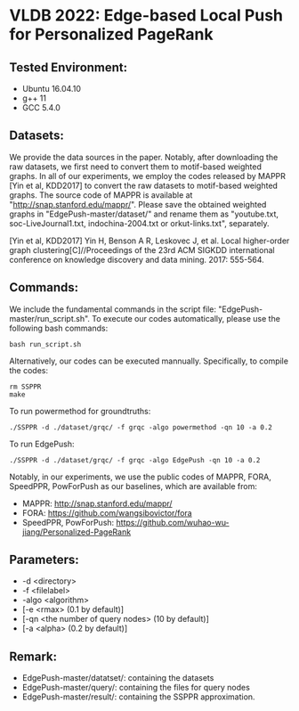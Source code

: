 # VLDB 2022: Edge-based Local Push for Personalized PageRank



## Tested Environment:
- Ubuntu 16.04.10
- g++ 11
- GCC 5.4.0


## Datasets:
We provide the data sources in the paper. Notably, after downloading the raw datasets, we first need to convert them to motif-based weighted graphs. In all of our experiments, we employ the codes released by MAPPR [Yin et al, KDD2017] to convert the raw datasets to motif-based weighted graphs. The source code of MAPPR is available at "http://snap.stanford.edu/mappr/". Please save the obtained weighted graphs in "EdgePush-master/dataset/" and rename them as "youtube.txt, soc-LiveJournal1.txt, indochina-2004.txt or orkut-links.txt", separately. 


[Yin et al, KDD2017] Yin H, Benson A R, Leskovec J, et al. Local higher-order graph clustering[C]//Proceedings of the 23rd ACM SIGKDD international conference on knowledge discovery and data mining. 2017: 555-564.




## Commands:
We include the fundamental commands in the script file: "EdgePush-master/run_script.sh". To execute our codes automatically, please use the following bash commands: 
```
bash run_script.sh
```


Alternatively, our codes can be executed mannually. Specifically, to compile the codes: 
```
rm SSPPR
make
```

To run powermethod for groundtruths: 
```
./SSPPR -d ./dataset/grqc/ -f grqc -algo powermethod -qn 10 -a 0.2
```


To run EdgePush: 
```
./SSPPR -d ./dataset/grqc/ -f grqc -algo EdgePush -qn 10 -a 0.2
```

Notably, in our experiments, we use the public codes of MAPPR, FORA, SpeedPPR, PowForPush as our baselines, which are available from: 
* MAPPR: http://snap.stanford.edu/mappr/
* FORA: https://github.com/wangsibovictor/fora
* SpeedPPR, PowForPush: https://github.com/wuhao-wu-jiang/Personalized-PageRank




## Parameters:
- -d \<directory\> 
- -f \<filelabel\>
- -algo \<algorithm\>
- [-e \<rmax\> (0.1 by default)]
- [-qn \<the number of query nodes\> (10 by default)]
- [-a \<alpha\> (0.2 by default)]



## Remark:
* EdgePush-master/datatset/: containing the datasets 
* EdgePush-master/query/: containing the files for query nodes
* EdgePush-master/result/: containing the SSPPR approximation. 
